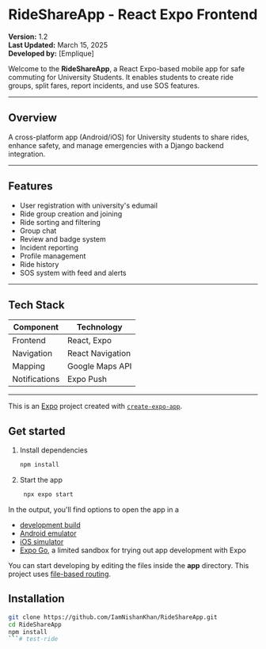 # RideShareApp - React Expo Frontend

**Version:** 1.2  
**Last Updated:** March 15, 2025  
**Developed by:** [Emplique]  

Welcome to the **RideShareApp**, a React Expo-based mobile app for safe commuting for University Students. It enables students to create ride groups, split fares, report incidents, and use SOS features.

---

## Overview

A cross-platform app (Android/iOS) for University students to share rides, enhance safety, and manage emergencies with a Django backend integration.

---

## Features

- User registration with university's edumail
- Ride group creation and joining
- Ride sorting and filtering
- Group chat
- Review and badge system
- Incident reporting
- Profile management
- Ride history
- SOS system with feed and alerts

---

## Tech Stack

| Component     | Technology         |
|---------------|--------------------|
| Frontend      | React, Expo        |
| Navigation    | React Navigation   |
| Mapping       | Google Maps API    |
| Notifications | Expo Push          |

---

This is an [Expo](https://expo.dev) project created with [`create-expo-app`](https://www.npmjs.com/package/create-expo-app).

## Get started

1. Install dependencies

   ```bash
   npm install
   ```

2. Start the app

   ```bash
    npx expo start
   ```

In the output, you'll find options to open the app in a

- [development build](https://docs.expo.dev/develop/development-builds/introduction/)
- [Android emulator](https://docs.expo.dev/workflow/android-studio-emulator/)
- [iOS simulator](https://docs.expo.dev/workflow/ios-simulator/)
- [Expo Go](https://expo.dev/go), a limited sandbox for trying out app development with Expo

You can start developing by editing the files inside the **app** directory. This project uses [file-based routing](https://docs.expo.dev/router/introduction).

## Installation

```bash
git clone https://github.com/IamNishanKhan/RideShareApp.git
cd RideShareApp
npm install
```# test-ride
